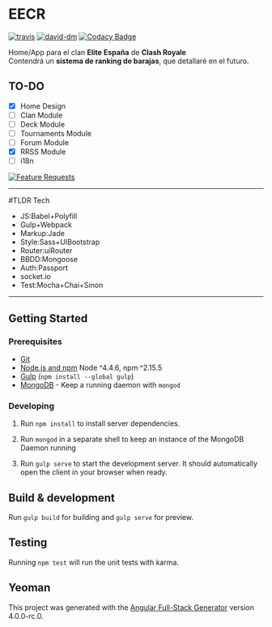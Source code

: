# EECR  
[![travis](https://travis-ci.org/arkdelkaos/EECR.svg?branch=dev)](https://travis-ci.org/arkdelkaos/EECR)
[![david-dm](https://david-dm.org/arkdelkaos/EECR.svg)](https://david-dm.org/arkdelkaos/EECR)
[![Codacy Badge](https://api.codacy.com/project/badge/Grade/83ef7e05be25492785ba490bd518916f)](https://www.codacy.com/app/alvaroalmendros/EECR?utm_source=github.com&amp;utm_medium=referral&amp;utm_content=arkdelkaos/EECR&amp;utm_campaign=Badge_Grade)  


Home/App para el clan **Elite España** de **Clash Royale**  
Contendrá un **sistema de ranking de barajas**, que detallaré en el futuro.  

## TO-DO
- [x] Home Design
- [ ] Clan Module
- [ ] Deck Module
- [ ] Tournaments Module
- [ ] Forum Module
- [x] RRSS Module
- [ ] i18n

[![Feature Requests](http://feathub.com/arkdelkaos/EECR?format=svg)](http://feathub.com/arkdelkaos/EECR)

____
#TLDR Tech  
- JS:Babel+Polyfill
- Gulp+Webpack
- Markup:Jade  
- Style:Sass+UIBootstrap  
- Router:uiRouter  
- BBDD:Mongoose  
- Auth:Passport  
- socket.io  
- Test:Mocha+Chai+Sinon  
____

## Getting Started

### Prerequisites

- [Git](https://git-scm.com/)
- [Node.js and npm](nodejs.org) Node ^4.4.6, npm ^2.15.5
- [Gulp](http://gulpjs.com/) (`npm install --global gulp`)
- [MongoDB](https://www.mongodb.org/) - Keep a running daemon with `mongod`

### Developing

1. Run `npm install` to install server dependencies.

2. Run `mongod` in a separate shell to keep an instance of the MongoDB Daemon running

3. Run `gulp serve` to start the development server. It should automatically open the client in your browser when ready.

## Build & development

Run `gulp build` for building and `gulp serve` for preview.

## Testing

Running `npm test` will run the unit tests with karma.

## Yeoman
This project was generated with the [Angular Full-Stack Generator](https://github.com/DaftMonk/generator-angular-fullstack) version 4.0.0-rc.0.
